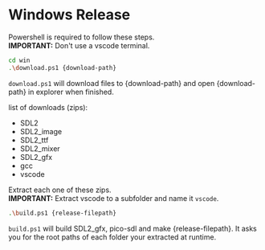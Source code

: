 # Windows Release

Powershell is required to follow these steps.  
**IMPORTANT:** Don't use a vscode terminal.

```sh
cd win
.\download.ps1 {download-path}
```

`download.ps1` will download files to {download-path} and open {download-path} in explorer when finished.

list of downloads (zips):
* SDL2
* SDL2_image
* SDL2_ttf
* SDL2_mixer
* SDL2_gfx
* gcc
* vscode

Extract each one of these zips.  
**IMPORTANT:** Extract vscode to a subfolder and name it `vscode`.

```sh
.\build.ps1 {release-filepath}
```

`build.ps1` will build SDL2_gfx, pico-sdl and make {release-filepath}.
It asks you for the root paths of each folder your extracted at runtime.